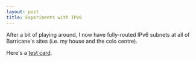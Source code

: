 ```yaml
---
layout: post
title: Experiments with IPv6
---
```


After a bit of playing around, I now have fully-routed IPv6 subnets at all of Barricane's sites (i.e. my house and the colo centre). 

Here's a [test card](http://yellow-ipv6.barricane.com).
